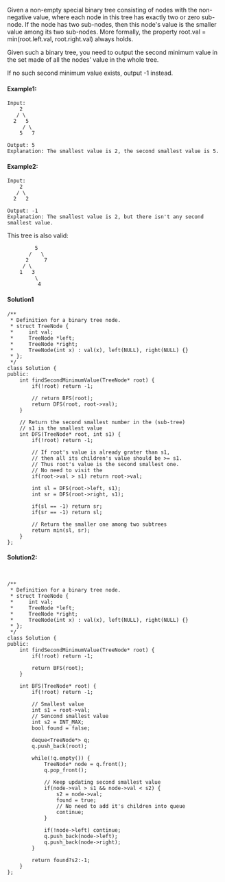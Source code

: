 Given a non-empty special binary tree consisting of nodes with the non-negative value, where each node in this tree has exactly two or zero sub-node. If the node has two sub-nodes, then this node's value is the smaller value among its two sub-nodes. More formally, the property root.val = min(root.left.val, root.right.val) always holds.

Given such a binary tree, you need to output the second minimum value in the set made of all the nodes' value in the whole tree.

If no such second minimum value exists, output -1 instead.

#### Example1:
```
Input: 
    2
   / \
  2   5
     / \
    5   7

Output: 5
Explanation: The smallest value is 2, the second smallest value is 5.
```

#### Example2:
```
Input: 
    2
   / \
  2   2

Output: -1
Explanation: The smallest value is 2, but there isn't any second smallest value.
```

This tree is also valid:

```
         5
       /   \
      2     7
     / \   
    1   3
         \
          4
```


#### Solution1
```
/**
 * Definition for a binary tree node.
 * struct TreeNode {
 *     int val;
 *     TreeNode *left;
 *     TreeNode *right;
 *     TreeNode(int x) : val(x), left(NULL), right(NULL) {}
 * };
 */
class Solution {
public:
    int findSecondMinimumValue(TreeNode* root) {
        if(!root) return -1;
        
        // return BFS(root);        
        return DFS(root, root->val);
    }

    // Return the second smallest number in the (sub-tree)
    // s1 is the smallest value
    int DFS(TreeNode* root, int s1) {
        if(!root) return -1;
        
        // If root's value is already grater than s1, 
        // then all its children's value should be >= s1.
        // Thus root's value is the second smallest one.
        // No need to visit the 
        if(root->val > s1) return root->val;
        
        int sl = DFS(root->left, s1);
        int sr = DFS(root->right, s1);
        
        if(sl == -1) return sr;
        if(sr == -1) return sl;
        
        // Return the smaller one among two subtrees
        return min(sl, sr);
    }
};
```

#### Solution2:
```


/**
 * Definition for a binary tree node.
 * struct TreeNode {
 *     int val;
 *     TreeNode *left;
 *     TreeNode *right;
 *     TreeNode(int x) : val(x), left(NULL), right(NULL) {}
 * };
 */
class Solution {
public:
    int findSecondMinimumValue(TreeNode* root) {
        if(!root) return -1;

        return BFS(root);
    }

    int BFS(TreeNode* root) {
        if(!root) return -1;
        
        // Smallest value
        int s1 = root->val;
        // Sencond smallest value
        int s2 = INT_MAX;
        bool found = false;
        
        deque<TreeNode*> q;
        q.push_back(root);
        
        while(!q.empty()) {
            TreeNode* node = q.front();
            q.pop_front();
            
            // Keep updating second smallest value
            if(node->val > s1 && node->val < s2) {
                s2 = node->val;
                found = true;
                // No need to add it's children into queue
                continue; 
            }
            
            if(!node->left) continue;
            q.push_back(node->left);
            q.push_back(node->right);
        }
        
        return found?s2:-1;
    }
};
```